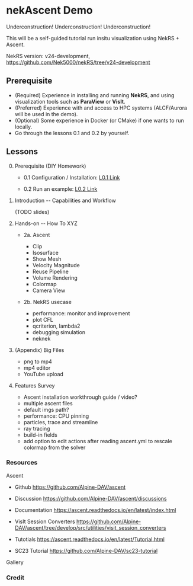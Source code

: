 # nekAscent Demo     

Underconstruction!
Underconstruction!
Underconstruction!

This will be a self-guided tutorial run insitu visualization using NekRS + Ascent.

NekRS version: v24-development, https://github.com/Nek5000/nekRS/tree/v24-development

## Prerequisite

- (Required) Experience in installing and running **NekRS**, and using
  visualization tools such as **ParaView** or **VisIt**.
- (Preferred) Experience with and access to HPC systems (ALCF/Aurora will be
  used in the demo).
- (Optional) Some experience in Docker (or CMake) if one wants to run locally.
- Go through the lessons 0.1 and 0.2 by yourself.

## Lessons

0. Prerequisite (DIY Homework)

   - 0.1 Configuration / Installation: [L0.1 Link](L01_nekAscent_config.md)

   - 0.2 Run an example: [L0.2 Link](L02_run_an_example.md)

1. Introduction -- Capabilities and Workflow        

   (TODO slides)

2. Hands-on -- How To XYZ

   - 2a. Ascent
   
     - Clip
     - Isosurface
     - Show Mesh
     - Velocity Magnitude
     - Reuse Pipeline
     - Volume Rendering
     - Colormap
     - Camera View
   
   - 2b. NekRS usecase
   
     - performance: monitor and improvement
     - plot CFL
     - qcriterion, lambda2
     - debugging simulation
     - neknek

3. (Appendix) Big Files        

     - png to mp4
     - mp4 editor
     - YouTube upload

4. Features Survey

     - Ascent installation workthrough guide / video?
     - multiple ascent files
     - default imgs path?
     - performance: CPU pinning
     - particles, trace and streamline
     - ray tracing
     - build-in fields
     - add option to edit actions after reading ascent.yml to rescale colormap from the solver


### Resources

Ascent

- Github
  https://github.com/Alpine-DAV/ascent

- Discussion
  https://github.com/Alpine-DAV/ascent/discussions

- Documentation
  https://ascent.readthedocs.io/en/latest/index.html

- VisIt Session Converters
  https://github.com/Alpine-DAV/ascent/tree/develop/src/utilities/visit_session_converters

- Tutotials
  https://ascent.readthedocs.io/en/latest/Tutorial.html

- SC23 Tutorial
  https://github.com/Alpine-DAV/sc23-tutorial

Gallery


### Credit

